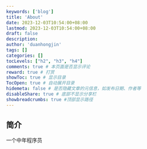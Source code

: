 ```yaml
---
keywords: ['blog']
title: 'About'
date: 2023-12-03T10:54:00+08:00
lastmod: 2023-12-03T10:54:00+08:00
draft: false
description: 
author: 'duanhongjin'
tags: []
categories: []
tocLevels: ["h2", "h3", "h4"]
comments: true # 本页面是否显示评论
reward: true # 打赏
showToc: true # 显示目录
TocOpen: true # 自动展开目录
hidemeta: false # 是否隐藏文章的元信息，如发布日期、作者等
disableShare: true # 底部不显示分享栏
showbreadcrumbs: true #顶部显示路径
---
```


## 简介
一个中年程序员
